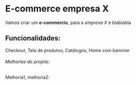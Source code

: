# E-commerce empresa X

Vamos criar um **e-commercio**, para a *empresa X* e blablabla

## Funcionalidades:

Checkout, Tela de produtos, Catálogos, Home com bannner

###### Melhorias do projeto:

Melhoria1, melhoria2:


